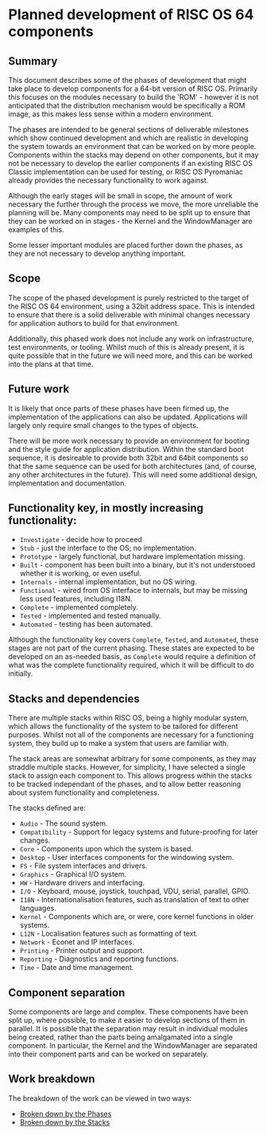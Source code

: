 # Planned development of RISC OS 64 components

## Summary

This document describes some of the phases of development that might take place
to develop components for a 64-bit version of RISC OS. Primarily this focuses on
the modules necessary to build the 'ROM' - however it is not anticipated that
the distribution mechanism would be specifically a ROM image, as this makes less
sense within a modern environment.

The phases are intended to be general sections of deliverable milestones which
show continued development and which are realistic in developing the system
towards an environment that can be worked on by more people. Components within
the stacks may depend on other components, but it may not be necessary to develop
the earlier components if an existing RISC OS Classic implementation can be used
for testing, or RISC OS Pyromaniac already provides the necessary functionality
to work against.

Although the early stages will be small in scope, the amount of work necessary
the further through the process we move, the more unreliable the planning will be.
Many components may need to be split up to ensure that they can be worked on
in stages - the Kernel and the WindowManager are examples of this.

Some lesser important modules are placed further down the phases, as they are not
necessary to develop anything important.

## Scope

The scope of the phased development is purely restricted to the target of the
RISC OS 64 environment, using a 32bit address space. This is intended to ensure
that there is a solid deliverable with minimal changes necessary for application
authors to build for that environment.

Additionally, this phased work does not include any work on infrastructure,
test environments, or tooling. Whilst much of this is already present, it is
quite possible that in the future we will need more, and this can be worked
into the plans at that time.

## Future work

It is likely that once parts of these phases have been firmed up, the
implementation of the applications can also be updated. Applications will
largely only require small changes to the types of objects.

There will be more work necessary to provide an environment for booting and
the style guide for application distribution. Within the standard boot
sequence, it is desireable to provide both 32bit and 64bit components so
that the same sequence can be used for both architectures (and, of course, any
other architectures in the future). This will need some additional design,
implementation and documentation.


## Functionality key, in mostly increasing functionality:

* `Investigate` - decide how to proceed
* `Stub` - just the interface to the OS; no implementation.
* `Prototype` - largely functional, but hardware implementation missing.
* `Built` - component has been built into a binary, but it's not understooed whether it is working, or even useful.
* `Internals` - internal implementation, but no OS wiring.
* `Functional` - wired from OS interface to internals, but may be missing less used features, including I18N.
* `Complete` - implemented completely.
* `Tested` - implemented and tested manually.
* `Automated` - testing has been automated.

Although the functionality key covers `Complete`, `Tested`, and `Automated`, these stages are not part of the current phasing. These states are expected to be developed on an as-needed basis, as `Complete` would require a definition of what was the complete functionality required, which it will be difficult to do initially.

## Stacks and dependencies

There are multiple stacks within RISC OS, being a highly modular system, which
allows the functionality of the system to be tailored for different purposes.
Whilst not all of the components are necessary for a functioning system, they
build up to make a system that users are familiar with.

The stack areas are somewhat arbitrary for some components, as they may straddle
multiple stacks. However, for simplicity, I have selected a single stack to
assign each component to. This allows progress within the stacks to be tracked
independant of the phases, and to allow better reasoning about system
functionality and completeness.

The stacks defined are:

* `Audio` - The sound system.
* `Compatibility` - Support for legacy systems and future-proofing for later changes.
* `Core` - Components upon which the system is based.
* `Desktop` - User interfaces components for the windowing system.
* `FS` - File system interfaces and drivers.
* `Graphics` - Graphical I/O system.
* `HW` - Hardware drivers and interfacing.
* `I/O` - Keyboard, mouse, joystick, touchpad, VDU, serial, parallel, GPIO.
* `I18N` - Internationalisation features, such as translation of text to other languages.
* `Kernel` - Components which are, or were, core kernel functions in older systems.
* `L12N` - Localisation features such as formatting of text.
* `Network` - Econet and IP interfaces.
* `Printing` - Printer output and support.
* `Reporting` - Diagnostics and reporting functions.
* `Time` - Date and time management.

## Component separation

Some components are large and complex. These components have been split up, where
possible, to make it easier to develop sections of them in parallel. It is possible
that the separation may result in individual modules being created, rather than the
parts being amalgamated into a single component. In particular, the Kernel and the
WindowManager are separated into their component parts and can be worked on
separately.



## Work breakdown

The breakdown of the work can be viewed in two ways:

* [Broken down by the Phases](Phases.md)
* [Broken down by the Stacks](Stacks.md)
